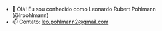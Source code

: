 - 👋 Olá! Eu sou conhecido como Leonardo Rubert Pohlmann (@lrpohlmann)
- 📫 Contato: leo.pohlmann2@gmail.com

<!---
lrpohlmann/lrpohlmann is a ✨ special ✨ repository because its `README.md` (this file) appears on your GitHub profile.
You can click the Preview link to take a look at your changes.
--->
